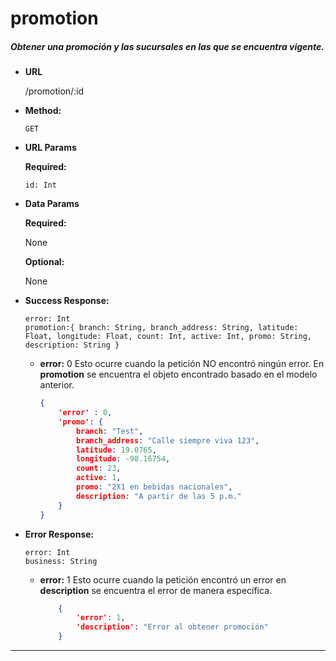 # **promotion**

##### Obtener una promoción y las sucursales en las que se encuentra vigente.

* **URL**

  /promotion/:id

* **Method:**

  `GET`
  
*  **URL Params**

   **Required:**

    `id: Int` 
 
* **Data Params**
    
    **Required:**

    None  

    **Optional:**
    
    None
        
* **Success Response:**

    `error: Int`  
    `promotion:{
    	branch: String,
    	branch_address: String,
    	latitude: Float,
    	longitude: Float,
    	count: Int,
    	active: Int,
    	promo: String,
    	description: String
	}`    
    
    * **error:** 0
    Esto ocurre cuando la petición NO encontró ningún error. En **promotion** se encuentra el objeto encontrado basado en el modelo anterior.
    
        ```json
        {
            'error' : 0,
            'promo': {         	
				branch: "Test",
		    	branch_address: "Calle siempre viva 123",
		    	latitude: 19.0765,
		    	longitude: -98.16754,
		    	count: 23,
		    	active: 1,
		    	promo: "2X1 en bebidas nacionales",
		    	description: "A partir de las 5 p.m."		
			}
      }
        
* **Error Response:** 
    
    `error: Int`  
    `business: String`

  * **error:** 1
    Esto ocurre cuando la petición encontró un error en  **description** se encuentra el error de manera específica.

    ```json
        {
            'error': 1,
            'description': "Error al obtener promoción"
        }
      ```

***